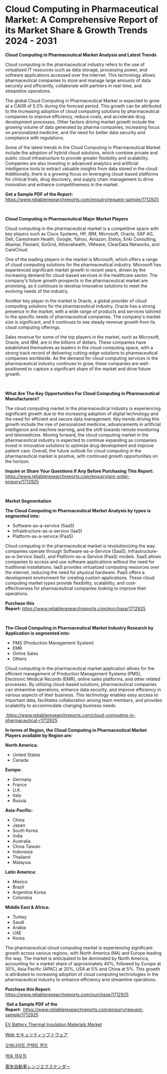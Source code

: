 <p><h1>Cloud Computing in Pharmaceutical Market: A Comprehensive Report of its Market Share & Growth Trends 2024 - 2031</h1></p><p><strong>Cloud Computing in Pharmaceutical Market Analysis and Latest Trends</strong></p>
<p><p>Cloud computing in the pharmaceutical industry refers to the use of virtualized IT resources such as data storage, processing power, and software applications accessed over the internet. This technology allows pharmaceutical companies to store and manage large amounts of data securely and efficiently, collaborate with partners in real-time, and streamline operations.</p><p>The global Cloud Computing in Pharmaceutical Market is expected to grow at a CAGR of 5.3% during the forecast period. This growth can be attributed to the increasing adoption of cloud computing solutions by pharmaceutical companies to improve efficiency, reduce costs, and accelerate drug development processes. Other factors driving market growth include the growing volume of data generated by pharma companies, increasing focus on personalized medicine, and the need for better data security and compliance with regulations.</p><p>Some of the latest trends in the Cloud Computing in Pharmaceutical Market include the adoption of hybrid cloud solutions, which combine private and public cloud infrastructure to provide greater flexibility and scalability. Companies are also investing in advanced analytics and artificial intelligence tools to extract valuable insights from data stored in the cloud. Additionally, there is a growing focus on leveraging cloud-based platforms for clinical trials, drug discovery, and supply chain management to drive innovation and enhance competitiveness in the market.</p></p>
<p><strong>Get a Sample PDF of the Report:&nbsp;</strong> <a href="https://www.reliableresearchreports.com/enquiry/request-sample/1712925">https://www.reliableresearchreports.com/enquiry/request-sample/1712925</a></p>
<p>&nbsp;</p>
<p><strong>Cloud Computing in Pharmaceutical Major Market Players</strong></p>
<p><p>Cloud computing in the pharmaceutical market is a competitive space with key players such as Cisco Systems, HP, IBM, Microsoft, Oracle, SAP AG, Dell, Carestream Health, Google, Yahoo, Amazon, Etelos, Enki Consulting, Akamai, Flexiant, GoGrid, Athenahealth, VMware, ClearData Networks, and CareCloud.</p><p>One of the leading players in the market is Microsoft, which offers a range of cloud computing solutions for the pharmaceutical industry. Microsoft has experienced significant market growth in recent years, driven by the increasing demand for cloud-based services in the healthcare sector. The company's future growth prospects in the pharmaceutical market are promising, as it continues to develop innovative solutions to meet the evolving needs of the industry.</p><p>Another key player in the market is Oracle, a global provider of cloud computing solutions for the pharmaceutical industry. Oracle has a strong presence in the market, with a wide range of products and services tailored to the specific needs of pharmaceutical companies. The company's market size is significant, and it continues to see steady revenue growth from its cloud computing offerings.</p><p>Sales revenue for some of the top players in the market, such as Microsoft, Oracle, and IBM, are in the billions of dollars. These companies have established themselves as leaders in the cloud computing space, with a strong track record of delivering cutting-edge solutions to pharmaceutical companies worldwide. As the demand for cloud computing services in the pharmaceutical industry continues to grow, these companies are well-positioned to capture a significant share of the market and drive future growth.</p></p>
<p>&nbsp;</p>
<p><strong>What Are The Key Opportunities For Cloud Computing in Pharmaceutical Manufacturers?</strong></p>
<p><p>The cloud computing market in the pharmaceutical industry is experiencing significant growth due to the increasing adoption of digital technology and the need for efficient and secure data management. Key trends driving this growth include the rise of personalized medicine, advancements in artificial intelligence and machine learning, and the shift towards remote monitoring and telemedicine. Moving forward, the cloud computing market in the pharmaceutical industry is expected to continue expanding as companies invest in innovative solutions to optimize drug development and improve patient care. Overall, the future outlook for cloud computing in the pharmaceutical market is positive, with continued growth opportunities on the horizon.</p></p>
<p><strong>Inquire or Share Your Questions If Any Before Purchasing This Report:</strong> <a href="https://www.reliableresearchreports.com/enquiry/pre-order-enquiry/1712925">https://www.reliableresearchreports.com/enquiry/pre-order-enquiry/1712925</a></p>
<p>&nbsp;</p>
<p><strong>Market Segmentation</strong></p>
<p><strong>The Cloud Computing in Pharmaceutical Market Analysis by types is segmented into:</strong></p>
<p><ul><li>Software-as-a-service (SaaS)</li><li>Infrastructure-as-a-service (IaaS)</li><li>Platform-as-a-service (PaaS)</li></ul></p>
<p><p>Cloud computing in the pharmaceutical market is revolutionizing the way companies operate through Software-as-a-Service (SaaS), Infrastructure-as-a-Service (IaaS), and Platform-as-a-Service (PaaS) models. SaaS allows companies to access and use software applications without the need for traditional installations. IaaS provides virtualized computing resources over the internet, reducing the need for physical hardware. PaaS offers a development environment for creating custom applications. These cloud computing market types provide flexibility, scalability, and cost-effectiveness for pharmaceutical companies looking to improve their operations.</p></p>
<p><strong>Purchase this Report:&nbsp;</strong><a href="https://www.reliableresearchreports.com/purchase/1712925">https://www.reliableresearchreports.com/purchase/1712925</a></p>
<p>&nbsp;</p>
<p><strong>The Cloud Computing in Pharmaceutical Market Industry Research by Application is segmented into:</strong></p>
<p><ul><li>PMS (Production Management System)</li><li>EMR</li><li>Online Sales</li><li>Others</li></ul></p>
<p><p>Cloud computing in the pharmaceutical market application allows for the efficient management of Production Management Systems (PMS), Electronic Medical Records (EMR), online sales platforms, and other related processes. By utilizing cloud-based solutions, pharmaceutical companies can streamline operations, enhance data security, and improve efficiency in various aspects of their business. This technology enables easy access to important data, facilitates collaboration among team members, and provides scalability to accommodate changing business needs.</p></p>
<p><a href="https://www.reliableresearchreports.com/cloud-computing-in-pharmaceutical-r1712925">&nbsp;https://www.reliableresearchreports.com/cloud-computing-in-pharmaceutical-r1712925</a></p>
<p><strong>In terms of Region, the Cloud Computing in Pharmaceutical Market Players available by Region are:</strong></p>
<p>
    <p> <strong> North America: </strong>
        <ul>
            <li>United States</li>
            <li>Canada</li>
        </ul>
        </p> 
    <p> <strong> Europe: </strong>
        <ul>
            <li>Germany</li>
            <li>France</li>
            <li>U.K.</li>
            <li>Italy</li>
            <li>Russia</li>
        </ul>
        </p> 
    <p> <strong> Asia-Pacific: </strong>
        <ul>
            <li>China</li>
            <li>Japan</li>
            <li>South Korea</li>
            <li>India</li>
            <li>Australia</li>
            <li>China Taiwan</li>
            <li>Indonesia</li>
            <li>Thailand</li>
            <li>Malaysia</li>
        </ul>
        </p> 
    <p> <strong> Latin America: </strong>
        <ul>
            <li>Mexico</li>
            <li>Brazil</li>
            <li>Argentina Korea</li>
            <li>Colombia</li>
        </ul>
        </p> 
    <p> <strong> Middle East & Africa: </strong>
        <ul>
            <li>Turkey</li>
            <li>Saudi</li>
            <li>Arabia</li>
            <li>UAE</li>
            <li>Korea</li>
        </ul>
    </p>
    </p>
<p><p>The pharmaceutical cloud computing market is experiencing significant growth across various regions, with North America (NA) and Europe leading the way. The market is anticipated to be dominated by North America, accounting for a market share of approximately 40%, followed by Europe at 30%, Asia Pacific (APAC) at 20%, USA at 5% and China at 5%. This growth is attributed to increasing adoption of cloud computing technologies in the pharmaceutical industry to enhance efficiency and streamline operations.</p></p>
<p><strong>Purchase this Report: </strong><a href="https://www.reliableresearchreports.com/purchase/1712925">https://www.reliableresearchreports.com/purchase/1712925</a></p>
<p>&nbsp;<strong>Get a Sample PDF of the Report:&nbsp;&nbsp;</strong><a href="https://www.reliableresearchreports.com/enquiry/request-sample/1712925">https://www.reliableresearchreports.com/enquiry/request-sample/1712925</a></p>
<p><strong></strong></p>
<p><p><a href="https://issuu.com/reportprime-2/docs/ev-battery-thermal-insulation-materials-market-siz">EV Battery Thermal Insulation Materials Market</a></p><p><a href="https://medium.com/@austinallan03/web%E3%82%BB%E3%82%AD%E3%83%A5%E3%83%AA%E3%83%86%E3%82%A3%E3%82%BD%E3%83%95%E3%83%88%E3%82%A6%E3%82%A7%E3%82%A2%E5%B8%82%E5%A0%B4%E3%81%AF-2021%E5%B9%B4%E3%81%BE%E3%81%A7%E3%81%AE%E5%B8%82%E5%A0%B4%E3%82%B7%E3%82%A7%E3%82%A2-%E8%A6%8F%E6%A8%A1-%E3%81%8A%E3%82%88%E3%81%B3%E4%BA%88%E6%B8%AC%E3%82%92%E9%87%8D%E7%82%B9%E3%81%AB%E3%81%97%E3%81%A6%E3%81%84%E3%81%BE%E3%81%99-6a3836482da3">Web セキュリティソフトウェア</a></p><p><a href="https://medium.com/@verniemorar2023/%EC%B5%9C%EA%B7%BC-%EC%97%B0%EA%B5%AC%EC%97%90-%EB%94%B0%EB%A5%B4%EB%A9%B4-2024%EB%85%84%EB%B6%80%ED%84%B0-2031%EB%85%84%EA%B9%8C%EC%A7%80-%ED%96%A5%ED%9B%84-%EC%8B%9C%EC%9E%A5-%EB%8F%99%ED%96%A5-%EB%B0%8F-%EC%84%B1%EC%9E%A5%EC%97%90-%EB%8C%80%ED%95%9C-%EC%A0%84%EB%A7%9D%EC%9D%B4-%EB%B0%9C%ED%91%9C%EB%90%98%EC%97%88%EC%8A%B5%EB%8B%88%EB%8B%A4-ce8162d594c9">오버나이트 콘택트 렌즈</a></p><p><a href="https://github.com/TimmyMann6767/Market-Research-Report-List-1/blob/main/759641142782.md">액슬 하우징</a></p><p><a href="https://github.com/bucuel854722/Market-Research-Report-List-2/blob/main/988208746917.md">電気自動車レンジエクステンダー</a></p></p>